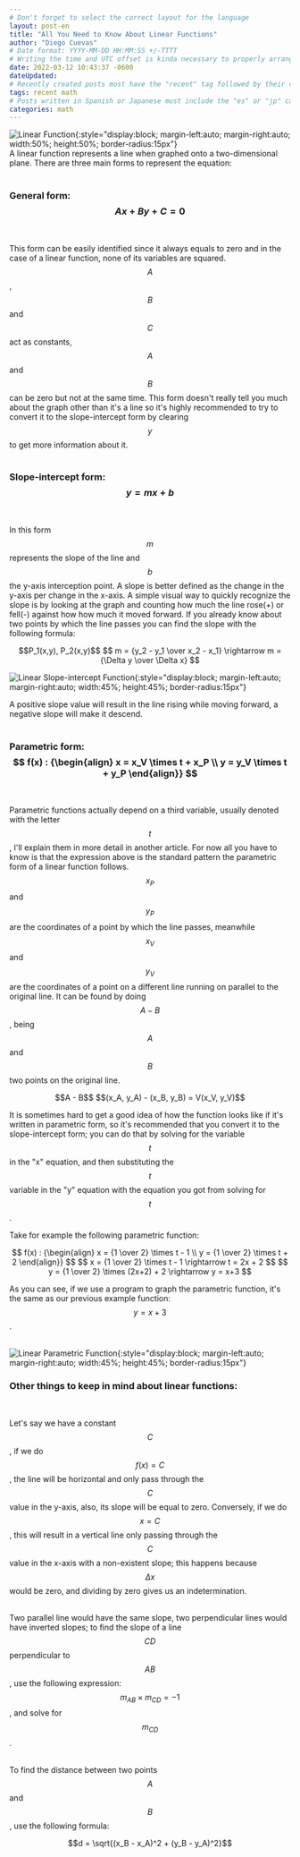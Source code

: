 ```yaml
---
# Don't forget to select the correct layout for the language
layout: post-en
title: "All You Need to Know About Linear Functions"
author: "Diego Cuevas"
# Date format: YYYY-MM-DD HH:MM:SS +/-TTTT
# Writing the time and UTC offset is kinda necessary to properly arrange the posts in their respective indexes
date: 2022-03-12 10:43:37 -0600
dateUpdated:
# Recently created posts most have the "recent" tag followed by their category in the "tags" variable. Remove "recent" after a while
tags: recent math
# Posts written in Spanish or Japanese must include the "es" or "jp" category respectively AS THE FIRST one listed. Then write its normal category
categories: math
---
```


![Linear Function](/assets/img/linear-func.png){:style="display:block; margin-left:auto; margin-right:auto; width:50%; height:50%; border-radius:15px"}
<br>
A linear function represents a line when graphed onto a two-dimensional plane. There are three main forms to represent the equation:
<br/><br/>

### General form: $$ Ax + By + C = 0 $$
<br>

This form can be easily identified since it always equals to zero and in the case of a linear function, none of its
variables are squared. $$A$$, $$B$$ and $$C$$ act as constants, $$A$$ and $$B$$ can be zero but not at the same time.
This form doesn't really tell you much about the graph other than it's a line so it's highly recommended to try to
convert it to the slope-intercept form by clearing $$y$$ to get more information about it.
<br/><br/>

### Slope-intercept form: $$y = mx + b$$
<br>

In this form $$m$$ represents the slope of the line and $$b$$ the y-axis interception point. A slope is better defined as the change
in the y-axis per change in the x-axis. A simple visual way to quickly recognize the slope is by looking at the graph and counting how much the line rose(+) or fell(-) against how how much it moved forward. If you already know about two points by which the line passes
you can find the slope with the following formula:

<div style="text-align: center">
  $$P_1(x,y), P_2(x,y)$$
  $$ m = {y_2 - y_1 \over x_2 - x_1} \rightarrow m = {\Delta y \over \Delta x} $$
</div>

![Linear Slope-intercept Function](/assets/img/linear-slope-func.png){:style="display:block; margin-left:auto; margin-right:auto; width:45%; height:45%; border-radius:15px"}
<br>

A positive slope value will result in the line rising while moving forward, a negative slope will make it descend.
<br/><br/>

### Parametric form: $$ f(x) : {\begin{align} x = x_V \times t + x_P \\ y = y_V \times t + y_P \end{align}} $$
<br>

Parametric functions actually depend on a third variable, usually denoted with the letter $$t$$, I'll explain them in more detail in another article. For now all you have to know is that the expression above is the standard pattern the parametric form of a linear function follows.
$$x_P$$ and $$y_P$$ are the coordinates of a point by which the line passes, meanwhile $$x_V$$ and $$y_V$$ are the coordinates of a point on a different line running on parallel to the original line. It can be found by doing $$A - B$$, being $$A$$ and $$B$$ two points on the original line.

<div style="text-align: center">
  $$A - B$$
  $$(x_A, y_A) - (x_B, y_B) = V(x_V, y_V)$$
</div>

It is sometimes hard to get a good idea of how the function looks like if it's written in parametric form, so it's recommended that you
convert it to the slope-intercept form; you can do that by solving for the variable $$t$$ in the "x" equation, and then substituting
the $$t$$ variable in the "y" equation with the equation you got from solving for $$t$$.<br>

Take for example the following parametric function:

<div style="text-align: center">
  $$ f(x) : {\begin{align} x = {1 \over 2} \times t - 1 \\ y = {1 \over 2} \times t + 2 \end{align}} $$
  $$ x = {1 \over 2} \times t - 1 \rightarrow t = 2x + 2 $$
  $$ y = {1 \over 2} \times (2x+2) + 2 \rightarrow y = x+3 $$
</div>

As you can see, if we use a program to graph the parametric function, it's the same as our previous example function: $$ y = x + 3 $$.
<br><br>

![Linear Parametric Function](/assets/img/linear-param-func.png){:style="display:block; margin-left:auto; margin-right:auto; width:45%; height:45%; border-radius:15px"}
<br>

### Other things to keep in mind about linear functions:
<br>

Let's say we have a constant $$C$$, if we do $$f(x) = C$$, the line will be horizontal and only pass through the $$C$$ value in the y-axis,
also, its slope will be equal to zero. Conversely, if we do $$ x = C$$, this will result in a vertical line only passing through the $$C$$ value in the x-axis with a non-existent slope; this happens because $$\Delta x$$ would be zero, and dividing by zero gives us an indetermination.
<br><br>

Two parallel line would have the same slope, two perpendicular lines would have inverted slopes; to find the slope of a line $$CD$$
perpendicular to $$AB$$, use the following expression: $$m_{AB} \times m_{CD} = -1 $$, and solve for $$m_{CD}$$.
<br><br>

To find the distance between two points $$A$$ and $$B$$, use the following formula:

<div style="text-align: center">
  $$d = \sqrt{(x_B - x_A)^2 + (y_B - y_A)^2}$$
</div>
